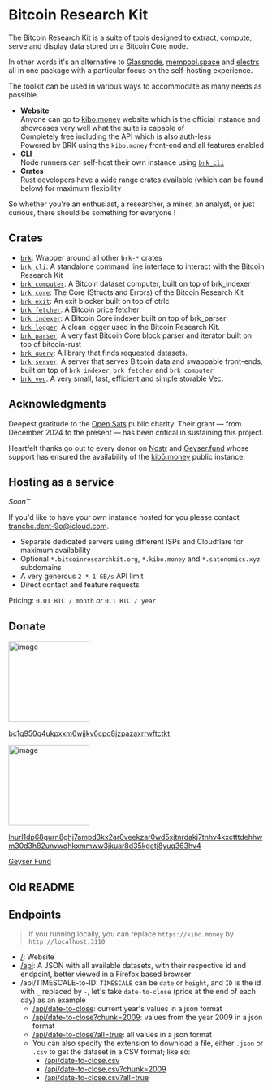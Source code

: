 # Bitcoin Research Kit

The Bitcoin Research Kit is a suite of tools designed to extract, compute, serve and display data stored on a Bitcoin Core node.

In other words it's an alternative to [Glassnode](https://glassnode.com), [mempool.space](https://mempool.space/) and [electrs](https://github.com/romanz/electrs) all in one package with a particular focus on the self-hosting experience.

The toolkit can be used in various ways to accommodate as many needs as possible.

- **Website** \
  Anyone can go to [kibo.money](https://kibo.money) website which is the official instance and showcases very well what the suite is capable of \
  Completely free including the API which is also auth-less \
  Powered by BRK using the `kibo.money` front-end and all features enabled
- **CLI** \
  Node runners can self-host their own instance using [`brk_cli`](https://crates.io/crates/brk_cli)
- **Crates** \
  Rust developers have a wide range crates available (which can be found below) for maximum flexibility

So whether you're an enthusiast, a researcher, a miner, an analyst, or just curious, there should be something for everyone !

## Crates

- [`brk`](https://crates.io/crates/brk): Wrapper around all other `brk-*` crates
- [`brk_cli`](https://crates.io/crates/brk_cli): A standalone command line interface to interact with the Bitcoin Research Kit
- [`brk_computer`](https://crates.io/crates/brk_computer): A Bitcoin dataset computer, built on top of brk_indexer
- [`brk_core`](https://crates.io/crates/brk_core): The Core (Structs and Errors) of the Bitcoin Research Kit
- [`brk_exit`](https://crates.io/crates/brk_exit): An exit blocker built on top of ctrlc
- [`brk_fetcher`](https://crates.io/crates/brk_fetcher): A Bitcoin price fetcher
- [`brk_indexer`](https://crates.io/crates/brk_indexer): A Bitcoin Core indexer built on top of brk_parser
- [`brk_logger`](https://crates.io/crates/brk_logger): A clean logger used in the Bitcoin Research Kit.
- [`brk_parser`](https://crates.io/crates/brk_parser): A very fast Bitcoin Core block parser and iterator built on top of bitcoin-rust
- [`brk_query`](https://crates.io/crates/brk_query): A library that finds requested datasets.
- [`brk_server`](https://crates.io/crates/brk_server): A server that serves Bitcoin data and swappable front-ends, built on top of `brk_indexer`, `brk_fetcher` and `brk_computer`
- [`brk_vec`](https://crates.io/crates/brk_vec): A very small, fast, efficient and simple storable Vec.

## Acknowledgments

Deepest gratitude to the [Open Sats](https://opensats.org/) public charity. Their grant — from December 2024 to the present — has been critical in sustaining this project.

Heartfelt thanks go out to every donor on [Nostr](https://primal.net/p/npub1jagmm3x39lmwfnrtvxcs9ac7g300y3dusv9lgzhk2e4x5frpxlrqa73v44) and [Geyser.fund](https://geyser.fund/project/brk) whose support has ensured the availability of the [kibō.money](https://kibo.money) public instance.

## Hosting as a service

*Soon™*

If you'd like to have your own instance hosted for you please contact [tranche.dent-9o@icloud.com](mailto:tranche.dent-9o@icloud.com).

- Separate dedicated servers using different ISPs and Cloudflare for maximum availability
- Optional `*.bitcoinresearchkit.org`, `*.kibo.money` and `*.satonomics.xyz` subdomains
- A very generous `2 * 1 GB/s` API limit
- Direct contact and feature requests

Pricing: `0.01 BTC / month` *or* `0.1 BTC / year`

## Donate

<img width="159" alt="image" src="https://github.com/user-attachments/assets/8bbb759f-4874-46cb-b093-b30cb30f5828">

[bc1q950q4ukpxxm6wjjkv6cpq8jzpazaxrrwftctkt](bitcoin:bc1q950q4ukpxxm6wjjkv6cpq8jzpazaxrrwftctkt)

<img width="159" alt="image" src="https://github.com/user-attachments/assets/745e39c7-be26-4f2a-90f2-54786e62ba35">

[lnurl1dp68gurn8ghj7ampd3kx2ar0veekzar0wd5xjtnrdakj7tnhv4kxctttdehhwm30d3h82unvwqhkxmmww3jkuar8d35kgetj8yuq363hv4](lightning:lnurl1dp68gurn8ghj7ampd3kx2ar0veekzar0wd5xjtnrdakj7tnhv4kxctttdehhwm30d3h82unvwqhkxmmww3jkuar8d35kgetj8yuq363hv4)

[Geyser Fund](https://geyser.fund/project/brk)

## Old README

## Endpoints

> If you running locally, you can replace `https://kibo.money` by `http://localhost:3110`

- [/](https://kibo.money/): Website
- [/api](https://kibo.money/api): A JSON with all available datasets, with their respective id and endpoint, better viewed in a Firefox based browser
- /api/TIMESCALE-to-ID: `TIMESCALE` can be `date` or `height`, and `ID` is the id with `_` replaced by `-`, let's take `date-to-close` (price at the end of each day) as an example
  - [/api/date-to-close](https://kibo.money/api/date-to-close): current year's values in a json format
  - [/api/date-to-close?chunk=2009](https://kibo.money/api/date-to-close?chunk=2009): values from the year 2009 in a json format
  - [/api/date-to-close?all=true](https://kibo.money/api/date-to-close?all=true): all values in a json format
  - You can also specify the extension to download a file, either `.json` or `.csv` to get the dataset in a CSV format; like so:
    - [/api/date-to-close.csv](https://kibo.money/api/date-to-close.csv)
    - [/api/date-to-close.csv?chunk=2009](https://kibo.money/api/date-to-close.csv?chunk=2009)
    - [/api/date-to-close.csv?all=true](https://kibo.money/api/date-to-close.csv?all=true)
